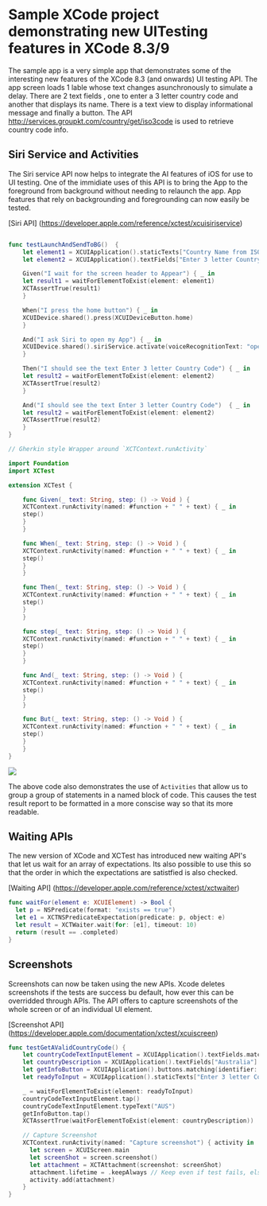 # Sample XCode project demonstrating new UITesting features in XCode 8.3/9

The sample app is a very simple app that demonstrates some of the interesting new features of the XCode 8.3 (and onwards) UI testing API. The app screen loads 1 lable whose text changes asunchronously to simulate a delay. There are 2 text fields , one to enter a 3 letter country code and another that displays its name. There is a text view to display informational message and finally a button. The API http://services.groupkt.com/country/get/iso3code is used to retrieve country code info.

## Siri Service and Activities

The Siri service API now helps to integrate the AI features of iOS for use to UI testing. One of the immidiate uses of this API is to bring the App to the foreground from background without needing to relaunch the app. App features that rely on backgrounding and foregrounding can now easily be tested.

 [Siri API] (https://developer.apple.com/reference/xctest/xcuisiriservice)

```swift

func testLaunchAndSendToBG()  {
    let element1 = XCUIApplication().staticTexts["Country Name from ISO3 code"]
    let element2 = XCUIApplication().textFields["Enter 3 letter Country Code"]

    Given("I wait for the screen header to Appear") { _ in
    let result1 = waitForElementToExist(element: element1)
    XCTAssertTrue(result1)
    }

    When("I press the home button") { _ in
    XCUIDevice.shared().press(XCUIDeviceButton.home)
    }

    And("I ask Siri to open my App") { _ in
    XCUIDevice.shared().siriService.activate(voiceRecognitionText: "open xcode832")
    }

    Then("I should see the text Enter 3 letter Country Code") { _ in
    let result2 = waitForElementToExist(element: element2)
    XCTAssertTrue(result2)
    }

    And("I should see the text Enter 3 letter Country Code")  { _ in
    let result2 = waitForElementToExist(element: element2)
    XCTAssertTrue(result2)
    }
}

// Gherkin style Wrapper around `XCTContext.runActivity`

import Foundation
import XCTest

extension XCTest {

    func Given(_ text: String, step: () -> Void ) {
    XCTContext.runActivity(named: #function + " " + text) { _ in
    step()
    }
    }

    func When(_ text: String, step: () -> Void ) {
    XCTContext.runActivity(named: #function + " " + text) { _ in
    step()
    }
    }

    func Then(_ text: String, step: () -> Void ) {
    XCTContext.runActivity(named: #function + " " + text) { _ in
    step()
    }
    }

    func step(_ text: String, step: () -> Void ) {
    XCTContext.runActivity(named: #function + " " + text) { _ in
    step()
    }
    }

    func And(_ text: String, step: () -> Void ) {
    XCTContext.runActivity(named: #function + " " + text) { _ in
    step()
    }
    }

    func But(_ text: String, step: () -> Void ) {
    XCTContext.runActivity(named: #function + " " + text) { _ in
    step()
    }
    }
}
```

![](https://github.com/mvemjsun/Xcode83/blob/master/activity.png?raw=true)

The above code also demonstrates the use of `Activities`  that allow us to group a group of statements in a named block of code. This causes the test result report to be formatted in a more conscise way so that its more readable.

## Waiting APIs
The new version of XCode and XCTest has introduced new waiting API's that let us wait for an array of expectations. Its also possible to use this so that the order in which the expectations are satistfied is also checked.

[Waiting API] (https://developer.apple.com/reference/xctest/xctwaiter)

```swift
func waitFor(element e: XCUIElement) -> Bool {
  let p = NSPredicate(format: "exists == true")
  let e1 = XCTNSPredicateExpectation(predicate: p, object: e)
  let result = XCTWaiter.wait(for: [e1], timeout: 10)
  return (result == .completed)
}
```

## Screenshots
Screenshots can now be taken using the new APIs. Xcode deletes screenshots if the tests are success bu default, how ever this can be overridded through APIs. The API offers to capture screenshots of the whole screen or of an individual UI element.

[Screenshot API] (https://developer.apple.com/documentation/xctest/xcuiscreen)
``````swift
func testGetAValidCountryCode() {
    let countryCodeTextInputElement = XCUIApplication().textFields.matching(identifier: "countryCodeField").element(boundBy: 0)
    let countryDescription = XCUIApplication().textFields["Australia"]
    let getInfoButton = XCUIApplication().buttons.matching(identifier: "getCountryInfo").element(boundBy: 0)
    let readyToInput = XCUIApplication().staticTexts["Enter 3 letter Country Code"]

    _ = waitForElementToExist(element: readyToInput)
    countryCodeTextInputElement.tap()
    countryCodeTextInputElement.typeText("AUS")
    getInfoButton.tap()
    XCTAssertTrue(waitForElementToExist(element: countryDescription))

    // Capture Screenshot
    XCTContext.runActivity(named: "Capture screenshot") { activity in
      let screen = XCUIScreen.main
      let screenShot = screen.screenshot()
      let attachment = XCTAttachment(screenshot: screenShot)
      attachment.lifetime = .keepAlways // Keep even if test fails, else xcode deletes it.
      activity.add(attachment)
    }
}
``````
